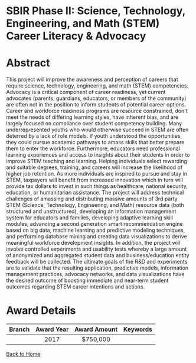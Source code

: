 
SBIR Phase II: Science, Technology, Engineering, and Math (STEM) Career Literacy &amp; Advocacy
===============================================================================================

# Abstract


This project will improve the awareness and perception of careers that require science, technology, engineering, and math (STEM) competencies. Advocacy is a critical component of career readiness, yet current advocates (parents, guardians, educators, or members of the community) are often not in the position to inform students of potential career options. Career and workforce readiness programs are resource constrained, don't meet the needs of differing learning styles, have inherent bias, and are largely focused on compliance over student competency building. Many underrepresented youths who would otherwise succeed in STEM are often deterred by a lack of role models. If youth understood the opportunities, they could pursue academic pathways to amass skills that better prepare them to enter the workforce. Furthermore, educators need professional learning experiences and access to insights about their students in order to improve STEM teaching and learning. Helping individuals select rewarding and suitable degrees, training, and careers will increase the likelihood of higher job retention. As more individuals are inspired to pursue and stay in STEM, taxpayers will benefit from increased innovation which in turn will provide tax dollars to invest in such things as healthcare, national security, education, or humanitarian assistance. The project will address technical challenges of amassing and distributing massive amounts of 3rd party STEM (Science, Technology, Engineering, and Math) resource data (both structured and unstructured), developing an information management system for educators and families, developing adaptive learning skill modules, advancing a second generation smart recommendation engine based on big data, machine learning and predictive modeling techniques, and performing database mining and creating data visualizations to derive meaningful workforce development insights. In addition, the project will involve controlled experiments and usability tests whereby a large amount of anonymized and aggregated student data and business/education entity feedback will be collected. The ultimate goals of the R&D and experiments are to validate that the resulting application, predictive models, information management practices, advocacy networks, and data visualizations have the desired outcome of boosting immediate and near-term student outcomes regarding STEM career intentions and actions.  

# Award Details

|Branch|Award Year|Award Amount|Keywords|
| :---: | :---: | :---: | :---: |
||2017|$750,000||
  
  


[Back to Home](https://github.com/chrischow/dod_sbir_awards#286)